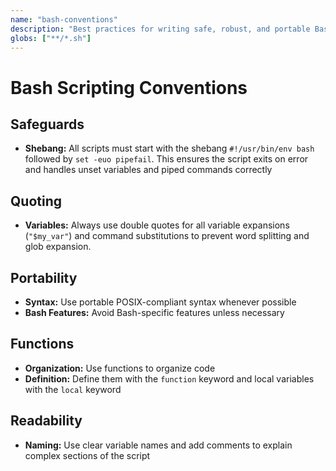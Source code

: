 ```yaml
---
name: "bash-conventions"
description: "Best practices for writing safe, robust, and portable Bash scripts"
globs: ["**/*.sh"]
---
```


# Bash Scripting Conventions

## Safeguards
- **Shebang:** All scripts must start with the shebang `#!/usr/bin/env bash` followed by `set -euo pipefail`. This ensures the script exits on error and handles unset variables and piped commands correctly

## Quoting
- **Variables:** Always use double quotes for all variable expansions (`"$my_var"`) and command substitutions to prevent word splitting and glob expansion.

## Portability
- **Syntax:** Use portable POSIX-compliant syntax whenever possible
- **Bash Features:** Avoid Bash-specific features unless necessary

## Functions
- **Organization:** Use functions to organize code
- **Definition:** Define them with the `function` keyword and local variables with the `local` keyword

## Readability
- **Naming:** Use clear variable names and add comments to explain complex sections of the script

